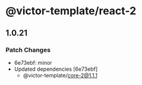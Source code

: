 # @victor-template/react-2

## 1.0.21

### Patch Changes

- 6e73ebf: minor
- Updated dependencies [6e73ebf]
  - @victor-template/core-2@1.1.1
